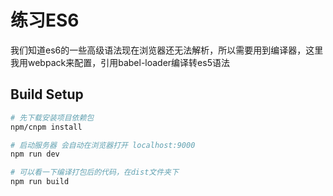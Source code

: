 # 练习ES6

我们知道es6的一些高级语法现在浏览器还无法解析，所以需要用到编译器，这里我用webpack来配置，引用babel-loader编译转es5语法

## Build Setup

``` bash
# 先下载安装项目依赖包
npm/cnpm install

# 启动服务器 会自动在浏览器打开 localhost:9000
npm run dev

# 可以看一下编译打包后的代码，在dist文件夹下
npm run build


